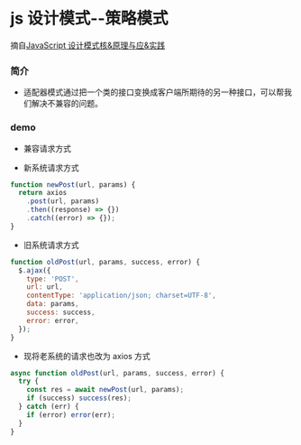 # js 设计模式--策略模式

摘自[JavaScript 设计模式核&原理与应&实践](https://juejin.im/book/5c70fc83518825428d7f9dfb/section/5c83d6a3e51d454e78524556)

### 简介

- 适配器模式通过把一个类的接口变换成客户端所期待的另一种接口，可以帮我们解决不兼容的问题。

### demo

- 兼容请求方式

- 新系统请求方式

```js
function newPost(url, params) {
  return axios
    .post(url, params)
    .then((response) => {})
    .catch((error) => {});
}
```

- 旧系统请求方式

```js
function oldPost(url, params, success, error) {
  $.ajax({
    type: 'POST',
    url: url,
    contentType: 'application/json; charset=UTF-8',
    data: params,
    success: success,
    error: error,
  });
}
```

- 现将老系统的请求也改为 axios 方式

```js
async function oldPost(url, params, success, error) {
  try {
    const res = await newPost(url, params);
    if (success) success(res);
  } catch (err) {
    if (error) error(err);
  }
}
```
